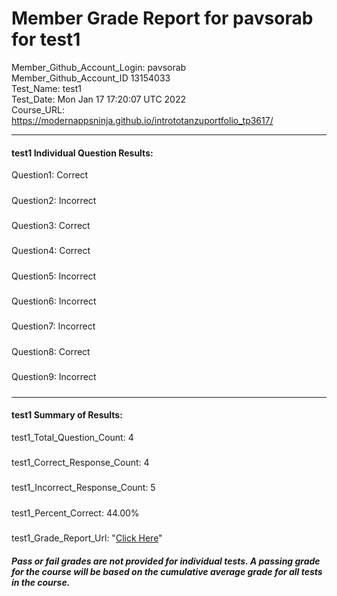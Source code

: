 # Member Grade Report for pavsorab for test1  
   
Member_Github_Account_Login: pavsorab  
Member_Github_Account_ID 13154033  
Test_Name: test1  
Test_Date: Mon Jan 17 17:20:07 UTC 2022  
Course_URL: https://modernappsninja.github.io/intrototanzuportfolio_tp3617/  
   
---  
#### test1 Individual Question Results:  
Question1: Correct  
#####  
Question2: Incorrect  
#####  
Question3: Correct  
#####  
Question4: Correct  
#####  
Question5: Incorrect  
#####  
Question6: Incorrect  
#####  
Question7: Incorrect  
#####  
Question8: Correct  
#####  
Question9: Incorrect  
#####  
---  
#### test1 Summary of Results:  
test1_Total_Question_Count: 4  
#####  
test1_Correct_Response_Count: 4  
#####  
test1_Incorrect_Response_Count: 5  
#####  
test1_Percent_Correct: 44.00%  
#####  
test1_Grade_Report_Url: "[Click Here](https://github.com/modernappsninjas/pavsorab/blob/main/static/userdata/courses/intrototanzuportfolio_tp3617/grade_report.pr112.test1.md)"
##### Pass or fail grades are not provided for individual tests. A passing grade for the course will be based on the cumulative average grade for all tests in the course.  
